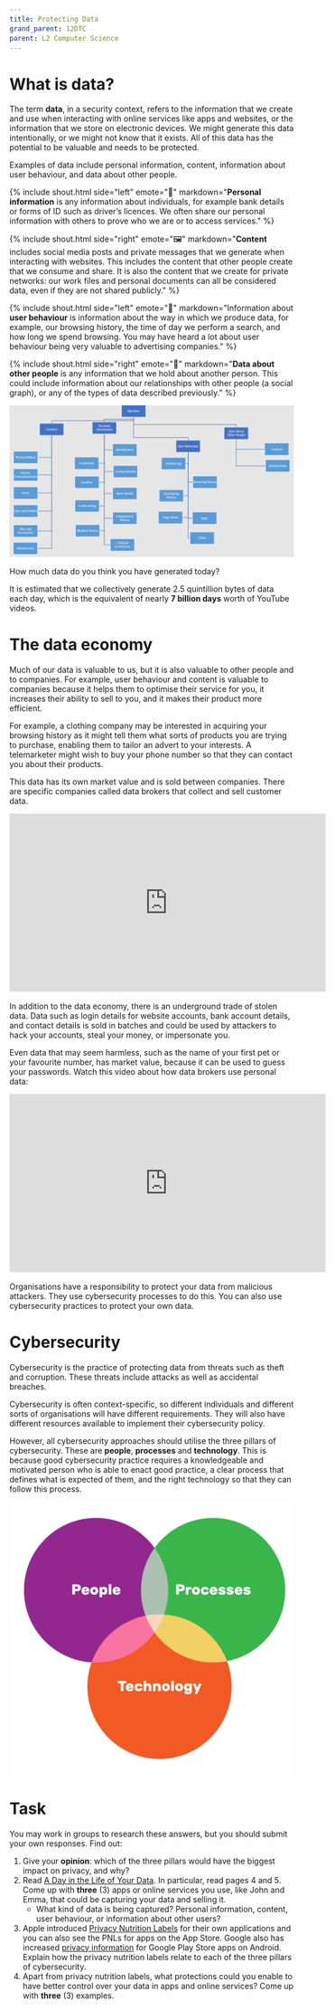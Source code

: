 ```yaml
---
title: Protecting Data
grand_parent: 12DTC
parent: L2 Computer Science
---
```


# What is data?

The term **data**, in a security context, refers to the information that we create and use when interacting with online services like apps and websites, or the information that we store on electronic devices. We might generate this data intentionally, or we might not know that it exists. All of this data has the potential to be valuable and needs to be protected.

Examples of data include personal information, content, information about user behaviour, and data about other people.

{% include shout.html side="left" emote="🙋" markdown="**Personal information** is any information about individuals, for example bank details or forms of ID such as driver’s licences. We often share our personal information with others to prove who we are or to access services." %}

{% include shout.html side="right" emote="🖼️" markdown="**Content** includes social media posts and private messages that we generate when interacting with websites. This includes the content that other people create that we consume and share. It is also the content that we create for private networks: our work files and personal documents can all be considered data, even if they are not shared publicly." %}

{% include shout.html side="left" emote="🌾" markdown="Information about **user behaviour** is information about the way in which we produce data, for example, our browsing history, the time of day we perform a search, and how long we spend browsing. You may have heard a lot about user behaviour being very valuable to advertising companies." %}

{% include shout.html side="right" emote="👥" markdown="**Data about other people** is any information that we hold about another person. This could include information about our relationships with other people (a social graph), or any of the types of data described previously." %}

[![Data chart](img/data-chart.png)](img/data-chart.png)

How much data do you think you have generated today?

It is estimated that we collectively generate 2.5 quintillion bytes of data each day, which is the equivalent of nearly **7 billion days** worth of YouTube videos.

# The data economy

Much of our data is valuable to us, but it is also valuable to other people and to companies. For example, user behaviour and content is valuable to companies because it helps them to optimise their service for you, it increases their ability to sell to you, and it makes their product more efficient.

For example, a clothing company may be interested in acquiring your browsing history as it might tell them what sorts of products you are trying to purchase, enabling them to tailor an advert to your interests. A telemarketer might wish to buy your phone number so that they can contact you about their products.

This data has its own market value and is sold between companies. There are specific companies called data brokers that collect and sell customer data.

<iframe width="560" height="315" src="https://www.youtube.com/embed/IvDcdCsb344" title="YouTube video player" frameborder="0" allow="accelerometer; autoplay; clipboard-write; encrypted-media; gyroscope; picture-in-picture" allowfullscreen></iframe>

In addition to the data economy, there is an underground trade of stolen data. Data such as login details for website accounts, bank account details, and contact details is sold in batches and could be used by attackers to hack your accounts, steal your money, or impersonate you.

Even data that may seem harmless, such as the name of your first pet or your favourite number, has market value, because it can be used to guess your passwords. Watch this video about how data brokers use personal data:

<iframe width="560" height="315" src="https://www.youtube.com/embed/AU66C6HePfg" title="YouTube video player" frameborder="0" allow="accelerometer; autoplay; clipboard-write; encrypted-media; gyroscope; picture-in-picture" allowfullscreen></iframe>

Organisations have a responsibility to protect your data from malicious attackers. They use cybersecurity processes to do this. You can also use cybersecurity practices to protect your own data.

# Cybersecurity

Cybersecurity is the practice of protecting data from threats such as theft and corruption. These threats include attacks as well as accidental breaches.

Cybersecurity is often context-specific, so different individuals and different sorts of organisations will have different requirements. They will also have different resources available to implement their cybersecurity policy.

However, all cybersecurity approaches should utilise the three pillars of cybersecurity. These are **people**, **processes** and **technology**. This is because good cybersecurity practice requires a knowledgeable and motivated person who is able to enact good practice, a clear process that defines what is expected of them, and the right technology so that they can follow this process.

[![Cybersecurity pillars](img/data-cyber.png)](img/data-cyber.png)

# Task

You may work in groups to research these answers, but you should submit your own responses. Find out:

1. Give your **opinion**: which of the three pillars would have the biggest impact on privacy, and why?
2. Read [A Day in the Life of Your Data](https://www.apple.com/nz/privacy/docs/A_Day_in_the_Life_of_Your_Data.pdf). In particular, read pages 4 and 5. Come up with **three** (3) apps or online services you use, like John and Emma, that could be capturing your data and selling it.
    - What kind of data is being captured? Personal information, content, user behaviour, or information about other users?
3. Apple introduced [Privacy Nutrition Labels](https://www.apple.com/nz/privacy/labels/) for their own applications and you can also see the PNLs for apps on the App Store. Google also has increased [privacy information](https://blog.google/products/google-play/data-safety/) for Google Play Store apps on Android. Explain how the privacy nutrition labels relate to each of the three pillars of cybersecurity.
4. Apart from privacy nutrition labels, what protections could you enable to have better control over your data in apps and online services? Come up with **three** (3) examples.